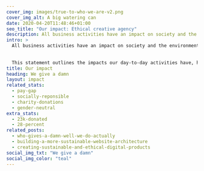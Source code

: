 ```yaml
---
cover_img: images/true-to-who-we-are-v2.png
cover_img_alt: A big watering can
date: 2020-04-20T11:48:46+01:00
seo_title: "Our impact: Ethical creative agency"
description: All business activities have an impact on society and the environment, and Kind is no exception.
intro: >
  All business activities have an impact on society and the environment, and Kind is no exception. 
  
  
  This statement outlines the impacts our day-to-day activities have, how we are reducing or offsetting these and how we aim to further reduce them in the future.
title: Our impact
heading: We give a damn
layout: impact
related_stats:
  - pay-gap
  - socially-reponsible
  - charity-donations
  - gender-neutral
extra_stats:
  - 23k-donated
  - 28-percent
related_posts:
  - who-gives-a-damn-well-we-do-actually
  - building-a-more-sustainable-website-architecture
  - creating-sustainable-and-ethical-digital-products
social_img_txt: "We give a damn"
social_img_color: "teal"
---
```

